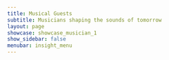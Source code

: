 ```yaml
---
title: Musical Guests
subtitle: Musicians shaping the sounds of tomorrow
layout: page
showcase: showcase_musician_1
show_sidebar: false
menubar: insight_menu
---
```

